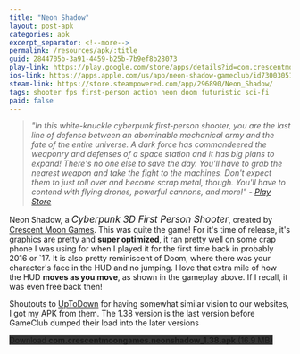 ```yaml
---
title: "Neon Shadow"
layout: post-apk
categories: apk
excerpt_separator: <!--more-->
permalink: /resources/apk/:title
guid: 2844705b-3a91-4459-b25b-7b9ef8b28073
play-link: https://play.google.com/store/apps/details?id=com.crescentmoongames.neonshadow
ios-link: https://apps.apple.com/us/app/neon-shadow-gameclub/id730030512
steam-link: https://store.steampowered.com/app/296890/Neon_Shadow/
tags: shooter fps first-person action neon doom futuristic sci-fi
paid: false
---
```


> _"In this white-knuckle cyberpunk first-person shooter, you are the last line of defense between an abominable mechanical army and the fate of the entire universe. A dark force has commandeered the weaponry and defenses of a space station and it has big plans to expand! There's no one else to save the day. You'll have to grab the nearest weapon and take the fight to the machines. Don't expect them to just roll over and become scrap metal, though. You'll have to contend with flying drones, powerful cannons, and more!" - <a href="https://play.google.com/store/apps/details?id=com.crescentmoongames.neonshadow">Play Store</a>_

Neon Shadow, a <span style="font-size:120%;">_Cyberpunk 3D First Person Shooter_</span>, created by <a href="https://www.crescentmoongames.com/">Crescent Moon Games</a>. This was quite the game! For it's time of release, it's graphics are pretty and **super optimized**, it ran pretty well on some crap phone I was using for when I played it for the first time back in probably 2016 or `17.<!--more--> It is also pretty reminiscent of Doom, where there was your character's face in the HUD and no jumping. I love that extra mile of how the HUD **moves as you move**, as shown in the gameplay above. If I recall, it was even free back then!

<span id="exist"></span>

<script>
var rant = 'Ahhh, but what happened to this game? <span style="font-size:100%;">c&#39;mon</span><span style="font-size:80%;">c&#39;mon</span><span style="font-size:60%;">c&#39;mon</span><span style="font-size:40%;">c&#39;mon</span><span style="font-size:20%;">c&#39;mon</span><span style="font-size:190%;color:red;" class="rotate-10">come on!</span><br><br>Neon Shadow was bought by some company called GameClub Inc. aka E.A. Mini. This company was birthed by Jeff Bezos in his golden hospital after a monkey killed Jeffrey Epstein with an television and 37 toothpicks. After spitting in the doctor&#39;s face and stealing the coffee machine, GameClub decided to buy <span style="font-size:130%;">59 games in the Play Store, _including Neon Shadow_</span>. Like a seductress, **they made all the games free** (as it should, except, like, a few of the 59 games). <span style="font-size:120%;">Now one would say they&#39;re good guys to make all the games fre-</span> <span style="color:#0F0;font-size:180%;text-shadow:10px 10px 0 #00F, -10px -10px 0 #F00;">NOPE</span>, you must <span style="font-size:140%;">_sign in like pretentious imbecile_</span> with a <span class="rotate-180">GameClub account</span>, which is a <span class="despair">paid subscription</span>. GameClub&#39;s slogan should be changed from "a new way to <span class="lag-echo">play!</span>" to "a new way to <span class="lag-echo">pay!</span>"<br><br><br>Aight, i&#39;m done _entp_-ing, here below is the download.<br><br><i class="fas fa-exclamation-triangle"></i>: One very important thing to do after installing is to go Neon Shadow&#39;s Google Play page, tap on the <i class="fa fa-ellipsis-v" aria-hidden="true"></i>, and de-check "Enable auto-update". I let my phone that game automatically once and it came back to the smooth brain GameClub version of the game where it forces me to get a GameClub subscription. <span style="font-size:60%;">to be fair, it does give a free 30-day trial</span> <span style="color:orange;">Disclaimer</span>: if it says that `"Download failed because you may not have purchased this app"`, then you pretty much can&#39;t play it. I was able to play it recently when I was signed in to my long-time email, but when I&#39;m using a different alias email on a different phone, it showed that message. <br><br><timestamp>[2022-Feb-18]</timestamp> Here&#39;s a tip to get limitless 30-day trials, just use <a href="https://www.guerrillamail.com/">Guerilla Mail</a>, in fact, here is some <a href="https://raw.githubusercontent.com/arialhamed/static/main/images/1750-8205-30130.jpg">proof</a> from me, heheheheheheheheh. suckers.';
const rant_prologue = document.createElement("span");
const rant_initialText = document.createTextNode("I got a rant about this game, though. double click this sentence.");
rant_prologue.appendChild(rant_initialText);
document.getElementById("exist").appendChild(rant_prologue);
rant_prologue.ondblclick = function(){
    this.innerHTML = rant;
};
</script>



<!-- <span class="disable-selection" ondblclick="this.innerHTML = rant">I got a rant about this game, though. double click this sentence.</span> -->

Shoutouts to <a href="https://neon-shadow.en.uptodown.com/android">UpToDown</a> for having somewhat similar vision to our websites, I got my APK from them. The 1.38 version is the last version before GameClub dumped their load into the later versions

<div class="text-center">
    <a class="btn btn-dark btn-block w-100" onclick='apk("com.crescentmoongames.neonshadow_1.38.apk")' style="text-decoration: none; background-color: #333;"> Download <b>com.crescentmoongames.neonshadow_1.38.apk</b> (16.9 MB)</a>
</div>
